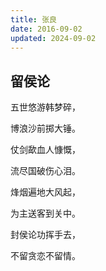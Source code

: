 ```yaml
---
title: 张良
date: 2016-09-02
updated: 2024-09-02
---
```


## 留侯论 ##

五世悠游韩梦碎，

博浪沙前掷大锤。

仗剑歃血人慷慨，

流尽国破伤心泪。

烽烟遍地大风起，

为主送客到关中。

封侯论功挥手去，

不留贪恋不留情。